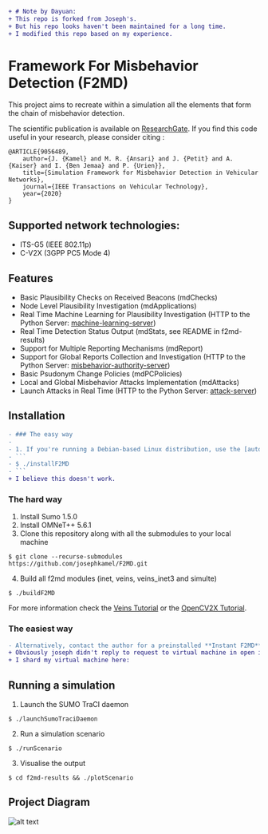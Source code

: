 ```diff
+ # Note by Dayuan:
+ This repo is forked from Joseph's. 
+ But his repo looks haven't been maintained for a long time. 
+ I modified this repo based on my experience. 
```

# Framework For Misbehavior Detection (F2MD)

This project aims to recreate within a simulation all the elements that form the chain of misbehavior detection. 

The scientific publication is available on [ResearchGate](https://www.researchgate.net/publication/340350056_Simulation_Framework_for_Misbehavior_Detection_in_Vehicular_Networks). If you find this code useful in your research, please consider citing :

    @ARTICLE{9056489,
        author={J. {Kamel} and M. R. {Ansari} and J. {Petit} and A. {Kaiser} and I. {Ben Jemaa} and P. {Urien}},
        title={Simulation Framework for Misbehavior Detection in Vehicular Networks},
        journal={IEEE Transactions on Vehicular Technology},
        year={2020}
    }
    
## Supported network technologies:
* ITS-G5 (IEEE 802.11p)
* C-V2X (3GPP PC5 Mode 4)

## Features
* Basic Plausibility Checks on Received Beacons (mdChecks)
* Node Level Plausibility Investigation (mdApplications)
* Real Time Machine Learning for Plausibility Investigation (HTTP to the Python Server: [machine-learning-server](https://github.com/josephkamel/F2MD/tree/master/machine-learning-server))
* Real Time Detection Status Output (mdStats, see README in f2md-results)
* Support for Multiple Reporting Mechanisms (mdReport)
* Support for Global Reports Collection and Investigation (HTTP to the Python Server: [misbehavior-authority-server](https://github.com/josephkamel/F2MD/tree/master/misbehavior-authority-server))
* Basic Psudonym Change Policies (mdPCPolicies)
* Local and Global Misbehavior Attacks Implementation (mdAttacks)
* Launch Attacks in Real Time (HTTP to the Python Server: [attack-server](https://github.com/josephkamel/F2MD/tree/master/attack-server))

## Installation
```diff
- ### The easy way
-
- 1. If you're running a Debian-based Linux distribution, use the [automatic install script](https://raw.githubusercontent.com/josephkamel/F2MD/master/installF2MD) (tested on Debian 9 and Ubuntu 18.04)
- ```
- $ ./installF2MD
- ```
+ I believe this doesn't work.
```

### The hard way

1. Install Sumo 1.5.0
2. Install OMNeT++ 5.6.1
3. Clone this repository along with all the submodules to your local machine
```
$ git clone --recurse-submodules https://github.com/josephkamel/F2MD.git
```
4. Build all f2md modules (inet, veins, veins_inet3 and simulte)
```
$ ./buildF2MD
```

For more information check the [Veins Tutorial](https://veins.car2x.org/tutorial/) or the [OpenCV2X Tutorial](http://www.cs.ucc.ie/cv2x/pages/documentation/documentation.html).


### The easiest way
```diff
- Alternatively, contact the author for a preinstalled **Instant F2MD** virtual machine or docker image.
+ Obviously joseph didn't reply to request to virtual machine in open issue.
+ I shard my virtual machine here: 
```

## Running a simulation
1. Launch the SUMO TraCI daemon
```
$ ./launchSumoTraciDaemon
```
2. Run a simulation scenario
```
$ ./runScenario
```
3. Visualise the output
```
$ cd f2md-results && ./plotScenario
```

## Project Diagram

 ![alt text](https://github.com/josephkamel/F2MD/blob/master/F2MD-Diagram-V2.jpg)


